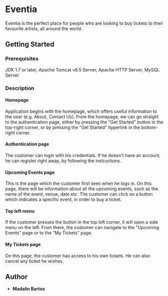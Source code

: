 # Eventia

Eventia is the perfect place for people who are looking to buy tickets to their favourite artists, all around the world.

## Getting Started

### Prerequisites
JDK 1.7 or later, Apache Tomcat v8.5 Server, Apache HTTP Server, MySQL Server

### Description

#### Homepage

Application begins with the homepage, which offers useful information to the user (e.g. About, Contact Us). From the homepage, we can go straight to the authentication page, either by pressing the "Get Started" button in the top-right corner, or by pressing the "Get Started" hyperlink in the bottom-right corner. 

#### Authentication page

The customer can login with his credentials. If he doesn't have an account, he can register right away, by following the instructions.

#### Upcoming Events page

This is the page which the customer first sees when he logs in. On this page, there will be information about all the upcoming events, such as the name of the event, venue, date etc. The customer can click on a button which indicates a specific event, in order to buy a ticket.

#### Top left menu

If the customer presses the button in the top left corner, it will open a side menu on the left. From there, the customer can navigate to the "Upcoming Events" page or to the "My Tickets" page.

#### My Tickets page

On this page, the customer has access to his own tickets. He can also cancel any ticket he wishes.

## Author

* **Madalin Bartos**



